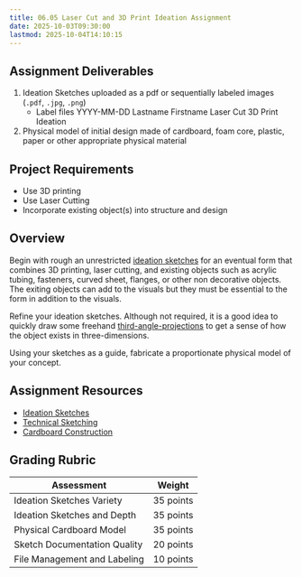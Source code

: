 ```yaml
---
title: 06.05 Laser Cut and 3D Print Ideation Assignment
date: 2025-10-03T09:30:00
lastmod: 2025-10-04T14:10:15
---
```


## Assignment Deliverables

1. Ideation Sketches uploaded as a pdf or sequentially labeled images (`.pdf`, `.jpg`, `.png`)
   - Label files YYYY-MM-DD Lastname Firstname Laser Cut 3D Print Ideation
2. Physical model of initial design made of cardboard, foam core, plastic, paper or other appropriate physical material

## Project Requirements

- Use 3D printing
- Use Laser Cutting
- Incorporate existing object(s) into structure and design

## Overview

Begin with rough an unrestricted [ideation sketches](../../../../drawing/ideation-sketches.md) for an eventual form that combines 3D printing, laser cutting, and existing objects such as acrylic tubing, fasteners, curved sheet, flanges, or other non decorative objects. The exiting objects can add to the visuals but they must be essential to the form in addition to the visuals.

Refine your ideation sketches. Although not required, it is a good idea to quickly draw some freehand [third-angle-projections](../../../../drawing/third-angle-projection.md) to get a sense of how the object exists in three-dimensions.

Using your sketches as a guide, fabricate a proportionate physical model of your concept.

## Assignment Resources

- [Ideation Sketches](../../../../drawing/ideation-sketches.md)
- [Technical Sketching](../../../../drawing/technical-sketching.md)
- [Cardboard Construction](../../../../making/cardboard-construction.md)

## Grading Rubric

<div class="responsive-table-markdown">

| Assessment                   | Weight    |
| ---------------------------- | --------- |
| Ideation Sketches Variety    | 35 points |
| Ideation Sketches and Depth  | 35 points |
| Physical Cardboard Model     | 35 points |
| Sketch Documentation Quality | 20 points |
| File Management and Labeling | 10 points |

</div>
